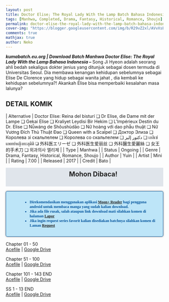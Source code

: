 ```yaml
---
layout: post
title: Doctor Elise; The Royal Lady With the Lamp Batch Bahasa Indonesia 
tags: [Manhwa, Completed, Drama, Fantasy, Historical, Romance, Shoujo]
permalink: doctor-elise-the-royal-lady-with-the-lamp-batch-bahasa-indonesia
cover-img: "https://blogger.googleusercontent.com/img/b/R29vZ2xl/AVvXsEhj0NZpJcxGphLG4ss_4iPZXA5U4hu5uit0H1HzCPCSQ9q9xNXmmJO0f89IaU5RHIEOw4v-K2AEenvjSKVR1HD_JbrVALbu1VTHe-F2T-aHV-nYd0Ddxd-nUW4VHG9ghTPk5PYFzskcv8d6kKQqPzTnnzAWsDF_c0ry7vmOsfNx6wx1ODtpfJoZLWUvzKwI/s643/images-9-150405-dV8cTQdu.jpeg"
comments: true
mathjax: true
author: Neko
---
```




**<em>kumabatch.eu.org | Download Batch Manhwa Doctor Elise: The Royal Lady With the Lamp Bahasa Indonesia –</em>** Song Ji Hyeon adalah seorang ahli bedah sekaligus dokter jenius yang ditunjuk sebagai dosen termuda di Universitas Seoul. Dia membawa kenangan kehidupan sebelumnya sebagai Elise De Clorence yang hidup sebagai wanita jahat , dia kembali ke kehidupan sebelumnya?! Akankah Elise bisa memperbaiki kesalahan masa lalunya?

## DETAIL KOMIK

| Alternative | Doctor Elise: Reina del bisturí ❑ Dr Elise, die Dame mit der Lampe ❑ Gekai Elise ❑ Kraliyet Leydisi Bir Hekim ❑ L'Impérieux Destin du Dr. Elise ❑ Nǚwáng de Shǒushùdāo ❑ Nữ hoàng với dao phẫu thuật ❑ Nữ Vương Đích Thủ Thuật Đao ❑ Queen with a Scalpel ❑ Доктор Элиза ❑ Королева зі скальпелем ❑ Королева со скальпелем ❑ دكتور إليز ❑ เอลิเซ่ แพทย์หญิงทะลุมิติ ❑ 外科医エリーゼ ❑ 外科医生爱丽丝 ❑ 外科醫生愛麗絲 ❑ 女王的手术刀 ❑ 외과의사 엘리제 |
| Type | Manhwa |
| Status | Ongoing |
| Genre | Drama, Fantasy, Historical, Romance, Shoujo  |
| Author | Yuin |
| Artist | Mini |
| Rating | 7.00 |
| Released | 2017 |
| Credit  | Bato |

<h2 style="background-attachment: initial; background-clip: initial; background-color: #e0e5eb; background-origin: initial; background-position: 12px 1px; background-repeat: no-repeat; background-size: initial; color: #222222; line-height: 22px; margin: 5px 0px; min-height: 38px; padding: 10px 12px 12px 68px; text-align: center;"> 
Mohon Dibaca!</h2>

<div style="-moz-border-radius: 15px; -moz-box-shadow: 0 0 5px #888; -webkit-border-radius: 15px; -webkit-box-shadow: 0 0 5px #888; background-attachment: initial; background-clip: initial; background-color: #bde5f8; background-origin: initial; background-position: 10px 50%; background-repeat: no-repeat; background-size: initial; background: #bde5f8 url(&quot;https://sites.google.com/site/problogiz/my-icon/info.png&quot;) no-repeat 10px center; border-radius: 5px; border: 1px solid; box-shadow: rgb(136, 136, 136) 0px 0px 5px; color: #00529b; font: bold 12px verdana; margin: 15px 0px; padding: 15px 20px 15px 55px; "> 
<ul>
  <li>Direkomendasikan menggunakan aplikasi <a href="https://play.google.com/store/apps/details?id=com.flyersoft.moonreader">Moon+ Reader</a> bagi pengguna android untuk membaca manga yang sudah kalian download.</li>
  <li>Jika ada file rusak, salah ataupun link download mati silahkan komen di halaman <a href="https://kumabatch.github.io/lapor/">Lapor</a></li>
  <li>Jika ingin request series favorit kalian disediakan batchnya silahkan komen di Laman <a href="https://kumabatch.github.io/request/">Request</a></li>
</ul>
</div>


Chapter 01 - 50<br>
<a href="http://ouo.io/qs/OzRuKBTK?s=https://acefile.co/f/106613079/kumabatch-doc-tor-eli-se-chapter-01-50-zip">Acefile</a> | <a href="http://ouo.io/qs/OzRuKBTK?s=https://drive.google.com/file/d/1AewelOJN0Y76Aj8tx26b90UA_qFouH63/view?usp=sharing">Google Drive</a>

Chapter 51 - 100<br>
<a href="http://ouo.io/qs/OzRuKBTK?s=https://acefile.co/f/106613084/kumabatch-doc-tor-eli-se-chapter-51-100-zip">Acefile</a> | <a href="http://ouo.io/qs/OzRuKBTK?s=https://drive.google.com/file/d/1AjlNBMKECuackqwHkKMkBQyDG32m2Apo/view?usp=sharing">Google Drive</a>

Chapter 101 - 143 END<br>
<a href="http://ouo.io/qs/OzRuKBTK?s=https://acefile.co/f/106613091/kumabatch-doc-tor-eli-se-chapter-101-143-zip">Acefile</a> | <a href="http://ouo.io/qs/OzRuKBTK?s=https://drive.google.com/file/d/1ApmXJ14s4RADAqy45opFFq5A8KWcYTJ4/view?usp=sharing">Google Drive</a>

SS 1 - 13 END<br>
<a href="http://ouo.io/qs/OzRuKBTK?s=https://acefile.co/f/106613096/kumabatch-doc-tor-eli-se-ss-1-13-zip">Acefile</a> | <a href="http://ouo.io/qs/OzRuKBTK?s=https://drive.google.com/file/d/1Ay43mZTb7IV4yPvL-7bxAqpMBcbRLMwE/view?usp=sharing">Google Drive</a>
